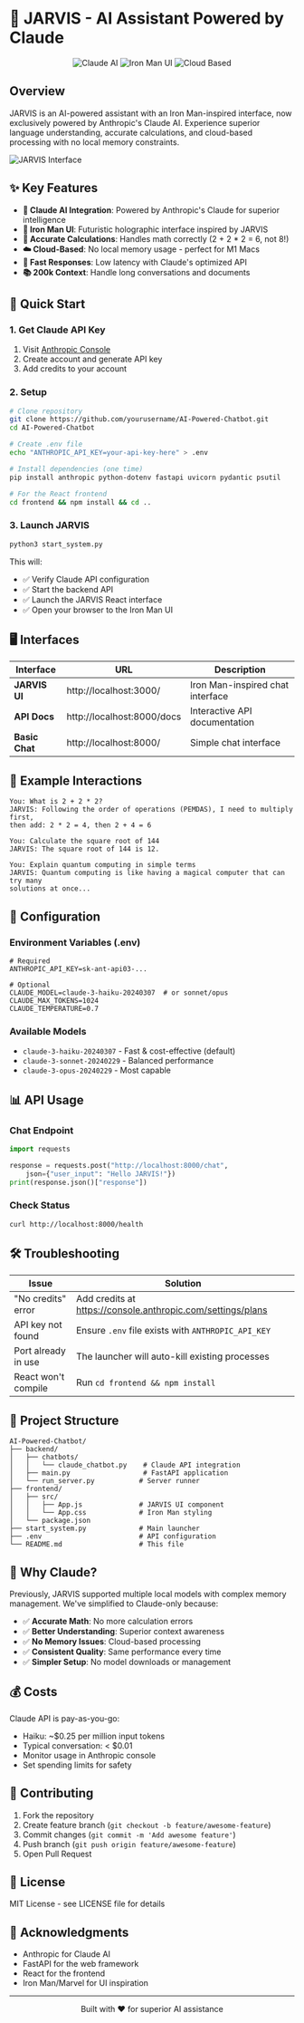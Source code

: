 # 🤖 JARVIS - AI Assistant Powered by Claude

<p align="center">
  <img src="https://img.shields.io/badge/AI-Claude%203-blue" alt="Claude AI">
  <img src="https://img.shields.io/badge/UI-Iron%20Man%20Inspired-red" alt="Iron Man UI">
  <img src="https://img.shields.io/badge/Platform-Cloud%20Based-green" alt="Cloud Based">
</p>

## Overview

JARVIS is an AI-powered assistant with an Iron Man-inspired interface, now exclusively powered by Anthropic's Claude AI. Experience superior language understanding, accurate calculations, and cloud-based processing with no local memory constraints.

![JARVIS Interface](https://via.placeholder.com/800x400?text=JARVIS+Iron+Man+Interface)

## ✨ Key Features

- **🎯 Claude AI Integration**: Powered by Anthropic's Claude for superior intelligence
- **🎨 Iron Man UI**: Futuristic holographic interface inspired by JARVIS
- **🧮 Accurate Calculations**: Handles math correctly (2 + 2 * 2 = 6, not 8!)
- **☁️ Cloud-Based**: No local memory usage - perfect for M1 Macs
- **🚀 Fast Responses**: Low latency with Claude's optimized API
- **📚 200k Context**: Handle long conversations and documents

## 🚀 Quick Start

### 1. Get Claude API Key
1. Visit [Anthropic Console](https://console.anthropic.com/)
2. Create account and generate API key
3. Add credits to your account

### 2. Setup
```bash
# Clone repository
git clone https://github.com/yourusername/AI-Powered-Chatbot.git
cd AI-Powered-Chatbot

# Create .env file
echo "ANTHROPIC_API_KEY=your-api-key-here" > .env

# Install dependencies (one time)
pip install anthropic python-dotenv fastapi uvicorn pydantic psutil

# For the React frontend
cd frontend && npm install && cd ..
```

### 3. Launch JARVIS
```bash
python3 start_system.py
```

This will:
- ✅ Verify Claude API configuration
- ✅ Start the backend API
- ✅ Launch the JARVIS React interface
- ✅ Open your browser to the Iron Man UI

## 🖥️ Interfaces

| Interface | URL | Description |
|-----------|-----|-------------|
| **JARVIS UI** | http://localhost:3000/ | Iron Man-inspired chat interface |
| **API Docs** | http://localhost:8000/docs | Interactive API documentation |
| **Basic Chat** | http://localhost:8000/ | Simple chat interface |

## 💬 Example Interactions

```
You: What is 2 + 2 * 2?
JARVIS: Following the order of operations (PEMDAS), I need to multiply first, 
then add: 2 * 2 = 4, then 2 + 4 = 6

You: Calculate the square root of 144
JARVIS: The square root of 144 is 12.

You: Explain quantum computing in simple terms
JARVIS: Quantum computing is like having a magical computer that can try many 
solutions at once...
```

## 🔧 Configuration

### Environment Variables (.env)
```env
# Required
ANTHROPIC_API_KEY=sk-ant-api03-...

# Optional
CLAUDE_MODEL=claude-3-haiku-20240307  # or sonnet/opus
CLAUDE_MAX_TOKENS=1024
CLAUDE_TEMPERATURE=0.7
```

### Available Models
- `claude-3-haiku-20240307` - Fast & cost-effective (default)
- `claude-3-sonnet-20240229` - Balanced performance
- `claude-3-opus-20240229` - Most capable

## 📊 API Usage

### Chat Endpoint
```python
import requests

response = requests.post("http://localhost:8000/chat", 
    json={"user_input": "Hello JARVIS!"})
print(response.json()["response"])
```

### Check Status
```bash
curl http://localhost:8000/health
```

## 🛠️ Troubleshooting

| Issue | Solution |
|-------|----------|
| "No credits" error | Add credits at https://console.anthropic.com/settings/plans |
| API key not found | Ensure `.env` file exists with `ANTHROPIC_API_KEY` |
| Port already in use | The launcher will auto-kill existing processes |
| React won't compile | Run `cd frontend && npm install` |

## 📁 Project Structure

```
AI-Powered-Chatbot/
├── backend/
│   ├── chatbots/
│   │   └── claude_chatbot.py    # Claude API integration
│   ├── main.py                  # FastAPI application
│   └── run_server.py           # Server runner
├── frontend/
│   ├── src/
│   │   ├── App.js              # JARVIS UI component
│   │   └── App.css             # Iron Man styling
│   └── package.json
├── start_system.py             # Main launcher
├── .env                        # API configuration
└── README.md                   # This file
```

## 🎯 Why Claude?

Previously, JARVIS supported multiple local models with complex memory management. We've simplified to Claude-only because:

- ✅ **Accurate Math**: No more calculation errors
- ✅ **Better Understanding**: Superior context awareness
- ✅ **No Memory Issues**: Cloud-based processing
- ✅ **Consistent Quality**: Same performance every time
- ✅ **Simpler Setup**: No model downloads or management

## 💰 Costs

Claude API is pay-as-you-go:
- Haiku: ~$0.25 per million input tokens
- Typical conversation: < $0.01
- Monitor usage in Anthropic console
- Set spending limits for safety

## 🤝 Contributing

1. Fork the repository
2. Create feature branch (`git checkout -b feature/awesome-feature`)
3. Commit changes (`git commit -m 'Add awesome feature'`)
4. Push branch (`git push origin feature/awesome-feature`)
5. Open Pull Request

## 📄 License

MIT License - see LICENSE file for details

## 🙏 Acknowledgments

- Anthropic for Claude AI
- FastAPI for the web framework
- React for the frontend
- Iron Man/Marvel for UI inspiration

---

<p align="center">
Built with ❤️ for superior AI assistance
</p>